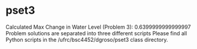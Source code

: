 # pset3
Calculated Max Change in Water Level (Problem 3): 0.6399999999999997 
Problem solutions are separated into three different scripts 
Please find all Python scripts in the /ufrc/bsc4452/dgroso/pset3 class directory.
